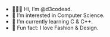- 🙋🏻‍♂️ Hi, I’m @d3codead.
- 👀 I’m interested in Computer Science.
- 🧠 I’m currently learning C & C++.
- 💭 Fun fact: I love Fashion & Design.

<!---
d3codead/d3codead is a ✨ special ✨ repository because its `README.md` (this file) appears on your GitHub profile.
You can click the Preview link to take a look at your changes.
--->
